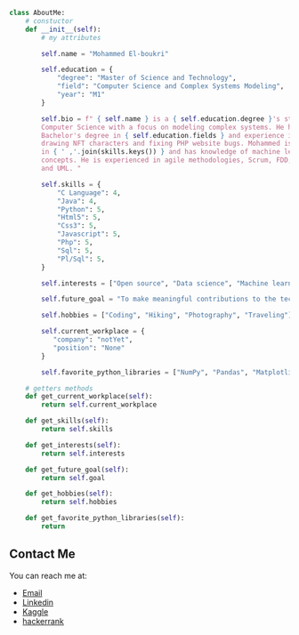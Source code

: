 <!-- made by mohammed EL-boukri , March 30, 2023 6:00AM -->
<!-- a class contains all my info -->
```python 
class AboutMe:
	# constuctor
    def __init__(self):
    	# my attributes

        self.name = "Mohammed El-boukri"

        self.education = {
            "degree": "Master of Science and Technology",
            "field": "Computer Science and Complex Systems Modeling",
            "year": "M1"
        }

        self.bio = f" { self.name } is a { self.education.degree }'s student in \
        Computer Science with a focus on modeling complex systems. He has a \
        Bachelor's degree in { self.education.fields } and experience in freelance \
        drawing NFT characters and fixing PHP website bugs. Mohammed is proficient \
        in { ' ,'.join(skills.keys()) } and has knowledge of machine learning \
        concepts. He is experienced in agile methodologies, Scrum, FDD, Merise,  \
        and UML. "

        self.skills = {
            "C Language": 4,
            "Java": 4,
            "Python": 5,
            "Html5": 5,
            "Css3": 5,
            "Javascript": 5,
            "Php": 5,
            "Sql": 5,
            "Pl/Sql": 5,
        }

        self.interests = ["Open source", "Data science", "Machine learning", "Web development"]

        self.future_goal = "To make meaningful contributions to the tech industry and open source community."

        self.hobbies = ["Coding", "Hiking", "Photography", "Traveling"]

        self.current_workplace = {
           "company": "notYet",
           "position": "None"
        }

        self.favorite_python_libraries = ["NumPy", "Pandas", "Matplotlib", "Scikit-learn", "Tkinter", 'Beautifulsoup', 'Selenium']

    # getters methods
    def get_current_workplace(self):
        return self.current_workplace

    def get_skills(self):
        return self.skills

    def get_interests(self):
        return self.interests

    def get_future_goal(self):
        return self.goal

    def get_hobbies(self):
        return self.hobbies

    def get_favorite_python_libraries(self):
        return 
```

## Contact Me
<!-- links so you can contact me -->
You can reach me at:

- [Email](mailto:mohammedelboukri00@gmail.com)
- [Linkedin](https://www.linkedin.com/in/mohammed.elboukri)
- [Kaggle](https://www.kaggle.com/mohammedelboukri)
- [hackerrank](https://www.hackerrank.com/mohammedelboukr1)